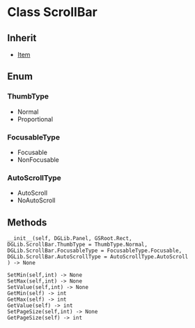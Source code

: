 # Class ScrollBar

## Inherit

* [Item](Item.md)

## Enum

### ThumbType

* Normal
* Proportional

### FocusableType

* Focusable
* NonFocusable

### AutoScrollType

* AutoScroll
* NoAutoScroll

## Methods
```
__init__(self, DGLib.Panel, GSRoot.Rect,
DGLib.ScrollBar.ThumbType = ThumbType.Normal,
DGLib.ScrollBar.FocusableType = FocusableType.Focusable,
DGLib.ScrollBar.AutoScrollType = AutoScrollType.AutoScroll
) -> None

SetMin(self,int) -> None
SetMax(self,int) -> None
SetValue(self,int) -> None
GetMin(self) -> int
GetMax(self) -> int
GetValue(self) -> int
SetPageSize(self,int) -> None
GetPageSize(self) -> int
```
